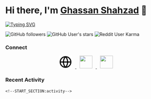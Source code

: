 #  Hi there, I'm [Ghassan Shahzad](https://fr06t.github.io/) 👋

[![Typing SVG](https://readme-typing-svg.herokuapp.com?font=Fira+Code&size=24&duration=4500&center=true&width=440&lines=Full+Stack+Application+Dev;Student+in+Lahore%2C+Pakistan;Above+all%2C+always+learning)](https://git.io/typing-svg) 

<img alt="GitHub followers" src="https://img.shields.io/github/followers/Fr06t?logo=github&style=for-the-badge"> <img alt="GitHub User's stars" src="https://img.shields.io/github/stars/Fr06t?color=red&logo=github&style=for-the-badge"> <img alt="Reddit User Karma" src="https://img.shields.io/reddit/user-karma/combined/fr06t?color=brown%20&label=Fr06t&logo=reddit&style=for-the-badge">


### Connect

<div style="text-align: center;">
    <a href="https://fr06t.github.io/">
    	<img height="40" width="40" src="https://raw.githubusercontent.com/codeSTACKr/codeSTACKr/c83fc14c8d0c15c6a1c82503b25d206e1cc33f9a/img/globe-light.svg" style="margin:0px 10px"/>
    </a>
    <a href="https://stackoverflow.com/users/11578707/fr06t">
        <img height="40" width="40" src="https://cdn.jsdelivr.net/npm/simple-icons@v7/icons/stackoverflow.svg" style="text-align: center; margin:0px 10px"/>
    </a>
    <a href+"https://dev.to/fr06t">
        <img height="40" width="40" src="https://cdn.jsdelivr.net/npm/simple-icons@v7/icons/devdotto.svg" style="align: center; margin:0px 10px"/>
	</a>
</div>

### Recent Activity


```
<!--START_SECTION:activity-->
```
